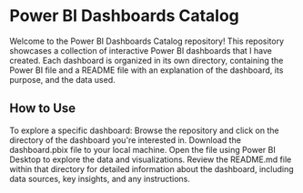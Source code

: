 # Power BI Dashboards Catalog
Welcome to the Power BI Dashboards Catalog repository! This repository showcases a collection of interactive Power BI dashboards that I have created. Each dashboard is organized in its own directory, containing the Power BI file and a README file with an explanation of the dashboard, its purpose, and the data used.

## How to Use
To explore a specific dashboard:
Browse the repository and click on the directory of the dashboard you're interested in.
Download the dashboard.pbix file to your local machine.
Open the file using Power BI Desktop to explore the data and visualizations.
Review the README.md file within that directory for detailed information about the dashboard, including data sources, key insights, and any instructions.
